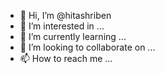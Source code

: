 - 👋 Hi, I’m @hitashriben
- 👀 I’m interested in ...
- 🌱 I’m currently learning ...
- 💞️ I’m looking to collaborate on ...
- 📫 How to reach me ...

<!---
hitashriben/hitashriben is a ✨ special ✨ repository because its `README.md` (this file) appears on your GitHub profile.
You can click the Preview link to take a look at your changes.
--->
